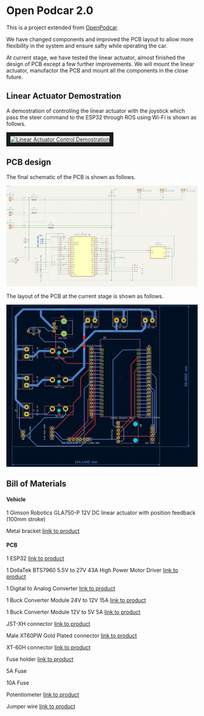 # Open Podcar 2.0

This is a project extended from [OpenPodcar](https://github.com/OpenPodcar/OpenPodcar).

We have changed components and improved the PCB layout to allow more flexibility in the system and ensure safty while operating the car.

At current stage, we have tested the linear actuator, almost finished the design of PCB except a few further improvements.
We will mount the linear actuator, manufactor the PCB and mount all the components in the close future.

## Linear Actuator Demostration
A demostration of controlling the linear actuator with the joystick which pass the steer command to the ESP32 through ROS using Wi-Fi is shown as follows.

<a href="https://youtu.be/pCknVWg_ioM
" target="_blank"><img src="http://img.youtube.com/vi/pCknVWg_ioM/0.jpg" 
alt="Linear Actuator Control Demostration" width="480" height="360" border="10" /></a>

## PCB design
The final schematic of the PCB is shown as follows.

![PCB_schematics.jpeg](./ReadmeDocs/PCB_schematics.jpeg)

The layout of the PCB at the current stage is shown as follows.

![PCB.jpeg](./ReadmeDocs/PCB.jpeg)

## Bill of Materials

#### Vehicle
1 Gimson Robotics GLA750-P 12V DC linear actuator with position feedback (100mm stroke)

Metal bracket [linik to product](https://www.amazon.co.uk/dp/B08JV76967?ref_=cm_sw_r_apin_dp_HXTQEXMHK0DS5XG23BHY)

#### PCB

1 ESP32 [link to product](https://www.amazon.co.uk/XTVTX-Development-Wireless-Bluetooth-Frequency/dp/B09LCDJY8Z/ref=sr_1_5?crid=2XLMJ0XECAAJR&keywords=esp32&qid=1669377505&s=industrial&sprefix=esp32%2Cindustrial%2C95&sr=1-5)

1 DollaTek BTS7960 5.5V to 27V 43A High Power Motor Driver [link to product](https://www.amazon.co.uk/gp/product/B09H6MKWCJ/ref=ppx_yo_dt_b_asin_title_o00_s00?ie=UTF8&psc=1)


1 Digital to Analog Converter [link to product](https://www.digikey.co.uk/en/products/detail/sparkfun-electronics/BOB-12918/5140812?utm\_adgroup=Evaluation%20Boards%20-%20Digital%20to%20Analog%20Converters%20%28DACs%29&utm\_source=google&utm\_medium=cpc&utm\_campaign=Shopping\_Product\_Development%20Boards%2C%20Kits%2C%20Programmers&utm\_term=&productid=5140812&gclid=CjwKCAiAs8acBhA1EiwAgRFdw7jZpmNLCZSMikVMd7oKKiSc0wkz7JpF8sl4ogsQpp6ZFNUjAHO2KBoC\_PIQAvD_BwE)

1 Buck Converter Module 24V to 12V 15A [link to product](https://www.amazon.co.uk/dp/B01KQWWSLA/)

1 Buck Converter Module 12V to 5V 5A [link to product](https://www.amazon.co.uk/dp/B09NVZ6Y6J?ref_=cm\_sw\_r\_apin\_dp_F5CDBP8B0AESHGP8G7D0)

JST-XH connector [link to product](https://www.amazon.co.uk/YIXISI-460Pcs-Housing-Connector-Adapter/dp/B082ZLYRRN/ref=asc_df_B082ZLYRRN/?tag=googshopuk-21&linkCode=df0&hvadid=394317030617&hvpos=&hvnetw=g&hvrand=13959213679084324666&hvpone=&hvptwo=&hvqmt=&hvdev=m&hvdvcmdl=&hvlocint=&hvlocphy=1006876&hvtargid=pla-928147660517&psc=1&tag=&ref=&adgrpid=80755971054&hvpone=&hvptwo=&hvadid=394317030617&hvpos=&hvnetw=g&hvrand=13959213679084324666&hvqmt=&hvdev=m&hvdvcmdl=&hvlocint=&hvlocphy=1006876&hvtargid=pla-928147660517)

Male XT60PW Gold Plated connector [link to product](https://www.switchelectronics.co.uk/male-xt60pw-gold-plated-connector-30a-amass?gclid=Cj0KCQiAqOucBhDrARIsAPCQL1Z9Mdg7JQ2CPNNQ3Sm97k74ZDQKxPksRo_lDsgrQek7YlSQR7QdGtQaAu9BEALw_wcB)

XT-60H connector [link to product](https://amzn.eu/d/4VwUmz3)

Fuse holder [link to product](https://uk.farnell.com/littelfuse/178-7017-0001/fuse-holder-pcb-r-a-blade/dp/310530?st=Ato%20fuse%20holder)

5A Fuse

10A Fuse

Potentiometer [link to product](https://uk.rs-online.com/web/p/potentiometers/8274990?cm_mmc=UK-PLA-DS3A-_-google-_-CSS_UK_EN_Passive_Components_MOB_Whoop-_-Potentiometers_Whoop-_-8274990&matchtype=&pla-346415135252&cq_src=google_ads&cq_cmp=9765532007&cq_term=&cq_plac=&cq_net=g&cq_plt=gp&gclid=CjwKCAiAv9ucBhBXEiwA6N8nYOlC97hC1rk_lZlzGOEZ-jXB8kbkuMIexTun0_bgiT8PpbOJ3vPO0hoCik4QAvD_BwE&gclsrc=aw.ds)

Jumper wire [link to product](https://www.amazon.co.uk/VIPMOON-1-17mm-Multicolored-Flexible-Rainbow/dp/B07BLRNTXW/ref=asc_df_B07BLRNTXW/?tag=googshopuk-21&linkCode=df0&hvadid=309903005216&hvpos=&hvnetw=g&hvrand=16844014482739590557&hvpone=&hvptwo=&hvqmt=&hvdev=m&hvdvcmdl=&hvlocint=&hvlocphy=1006876&hvtargid=pla-631740601899&psc=1)
